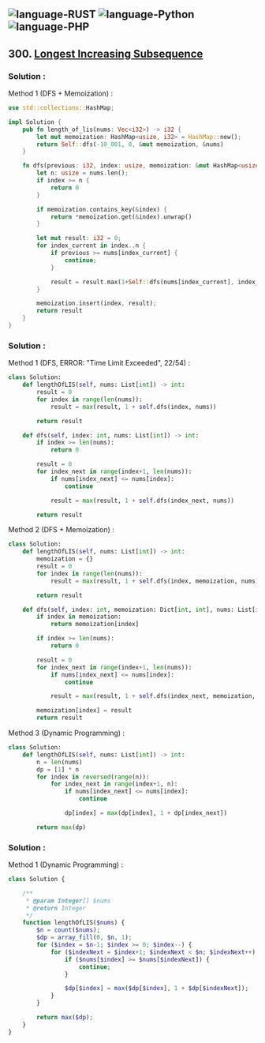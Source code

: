 ![language-RUST](https://img.shields.io/badge/RUST-8d4004?style=for-the-badge&logo=RUST)
![language-Python](https://img.shields.io/badge/Python-ffd43b?style=for-the-badge&logo=PYTHON)
![language-PHP](https://img.shields.io/badge/PHP-acb1f9?style=for-the-badge&logo=PHP)
---

## 300. [Longest Increasing Subsequence](https://leetcode.com/problems/longest-increasing-subsequence)

### Solution :

Method 1 (DFS + Memoization) :
```rust
use std::collections::HashMap;

impl Solution {
    pub fn length_of_lis(nums: Vec<i32>) -> i32 {
        let mut memoization: HashMap<usize, i32> = HashMap::new();
        return Self::dfs(-10_001, 0, &mut memoization, &nums)
    }

    fn dfs(previous: i32, index: usize, memoization: &mut HashMap<usize, i32>, nums: &Vec<i32>) -> i32 {
        let n: usize = nums.len();
        if index >= n {
            return 0
        }

        if memoization.contains_key(&index) {
            return *memoization.get(&index).unwrap()
        }

        let mut result: i32 = 0;
        for index_current in index..n {
            if previous >= nums[index_current] {
                continue;
            }

            result = result.max(1+Self::dfs(nums[index_current], index_current+1, memoization, nums)).max(Self::dfs(previous, index_current+1, memoization, nums));
        }

        memoization.insert(index, result);
        return result
    }
}
```

### Solution :

Method 1 (DFS, ERROR: "Time Limit Exceeded", 22/54) :
```python
class Solution:
    def lengthOfLIS(self, nums: List[int]) -> int:
        result = 0
        for index in range(len(nums)):
            result = max(result, 1 + self.dfs(index, nums))

        return result

    def dfs(self, index: int, nums: List[int]) -> int:
        if index >= len(nums):
            return 0

        result = 0
        for index_next in range(index+1, len(nums)):
            if nums[index_next] <= nums[index]:
                continue

            result = max(result, 1 + self.dfs(index_next, nums))

        return result
```

Method 2 (DFS + Memoization) :
```python
class Solution:
    def lengthOfLIS(self, nums: List[int]) -> int:
        memoization = {}
        result = 0
        for index in range(len(nums)):
            result = max(result, 1 + self.dfs(index, memoization, nums))

        return result

    def dfs(self, index: int, memoization: Dict[int, int], nums: List[int]) -> int:
        if index in memoization:
            return memoization[index]

        if index >= len(nums):
            return 0

        result = 0
        for index_next in range(index+1, len(nums)):
            if nums[index_next] <= nums[index]:
                continue

            result = max(result, 1 + self.dfs(index_next, memoization, nums))

        memoization[index] = result
        return result
```

Method 3 (Dynamic Programming) :
```python
class Solution:
    def lengthOfLIS(self, nums: List[int]) -> int:
        n = len(nums)
        dp = [1] * n
        for index in reversed(range(n)):
            for index_next in range(index+1, n):
                if nums[index_next] <= nums[index]:
                    continue

                dp[index] = max(dp[index], 1 + dp[index_next])

        return max(dp)
```

### Solution :

Method 1 (Dynamic Programming) :
```php
class Solution {

    /**
     * @param Integer[] $nums
     * @return Integer
     */
    function lengthOfLIS($nums) {
        $n = count($nums);
        $dp = array_fill(0, $n, 1);
        for ($index = $n-1; $index >= 0; $index--) {
            for ($indexNext = $index+1; $indexNext < $n; $indexNext++) {
                if ($nums[$index] >= $nums[$indexNext]) {
                    continue;
                }

                $dp[$index] = max($dp[$index], 1 + $dp[$indexNext]);
            }
        }

        return max($dp);
    }
}
```
